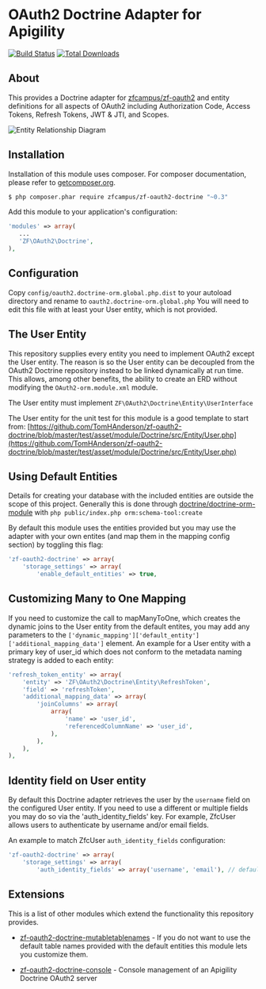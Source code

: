 OAuth2 Doctrine Adapter for Apigility
=====================================

[![Build Status](https://travis-ci.org/zfcampus/zf-apigility-doctrine.svg)](https://travis-ci.org/TomHAnderson/zf-oauth2-doctrine)
[![Total Downloads](https://poser.pugx.org/zfcampus/zf-oauth2-doctrine/downloads)](https://packagist.org/packages/zfcampus/zf-oauth2-doctrine)


About
-----

This provides a Doctrine adapter for [zfcampus/zf-oauth2](https://github.com/zfcampus/zf-oauth2) and entity definitions for all aspects of OAuth2 including Authorization Code, Access Tokens, Refresh Tokens, JWT & JTI, and Scopes.

![Entity Relationship Diagram](https://github.com/TomHAnderson/zf-oauth2-doctrine/blob/master/media/oauth2-doctrine-erd.png)

Installation
------------

Installation of this module uses composer. For composer documentation, please refer to [getcomposer.org](http://getcomposer.org/).

```sh
$ php composer.phar require zfcampus/zf-oauth2-doctrine "~0.3"
```

Add this module to your application's configuration:

```php
'modules' => array(
   ...
   'ZF\OAuth2\Doctrine',
),
```


Configuration
-------------

Copy ```config/oauth2.doctrine-orm.global.php.dist``` to your autoload directory and rename to ```oauth2.doctrine-orm.global.php``` You will need to edit this file with at least your User entity, which is not provided.


The User Entity
--------------

This repository supplies every entity you need to implement OAuth2 except the User entity.  The reason is so the User entity can be decoupled from the OAuth2 Doctrine repository instead to be linked dynamically at run time.  This allows, among other benefits, the ability to create an ERD without modifying the `OAuth2-orm.module.xml` module.

The User entity must implement `ZF\OAuth2\Doctrine\Entity\UserInterface`

The User entity for the unit test for this module is a good template to start from: [https://github.com/TomHAnderson/zf-oauth2-doctrine/blob/master/test/asset/module/Doctrine/src/Entity/User.php](https://github.com/TomHAnderson/zf-oauth2-doctrine/blob/master/test/asset/module/Doctrine/src/Entity/User.php)


Using Default Entities
----------------------

Details for creating your database with the included entities are outside the scope of this project.  Generally this is done through [doctrine/doctrine-orm-module](https://github.com/doctrine/DoctrineORMModule) with ```php public/index.php orm:schema-tool:create```

By default this module uses the entities provided but you may use the adapter with your own entites (and map them in the mapping config section) by toggling this flag:

```php
'zf-oauth2-doctrine' => array(
    'storage_settings' => array(
        'enable_default_entities' => true,
```


Customizing Many to One Mapping
-------------------------------

If you need to customize the call to mapManyToOne, which creates the dynamic joins to the User entity from the default entites, you may add any parameters to the `['dynamic_mapping']['default_entity']['additional_mapping_data']` element.  An example for a User entity with a primary key of user_id which does not conform to the metadata naming strategy is added to each entity:

```php
'refresh_token_entity' => array(
    'entity' => 'ZF\OAuth2\Doctrine\Entity\RefreshToken',
    'field' => 'refreshToken',
    'additional_mapping_data' => array(
        'joinColumns' => array(
            array(
                'name' => 'user_id',
                'referencedColumnName' => 'user_id',
            ),
        ),
    ),
),

```

Identity field on User entity
-----------------------------

By default this Doctrine adapter retrieves the user by the `username` field on the configured User entity. If you need to use a different or multiple fields you may do so via the 'auth_identity_fields' key. For example, ZfcUser allows users to authenticate by username and/or email fields.

An example to match ZfcUser `auth_identity_fields` configuration:
```php
'zf-oauth2-doctrine' => array(
    'storage_settings' => array(
        'auth_identity_fields' => array('username', 'email'), // defaults to array('username')
```

Extensions
----------

This is a list of other modules which extend the functionality this repository provides.

* [zf-oauth2-doctrine-mutabletablenames](https://github.com/basz/zf-oauth2-doctrine-mutatetablenames) - If you do not want to use the default table names provided with the default entities this module lets you customize them.

* [zf-oauth2-doctrine-console](https://github.com/StukiOrg/zf-oauth2-doctrine-console) - Console management of an Apigility Doctrine OAuth2 server 
